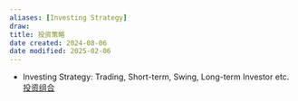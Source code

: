 ```yaml
---
aliases: [Investing Strategy]
draw: 
title: 投资策略
date created: 2024-08-06
date modified: 2025-02-06
---
```

- Investing Strategy: Trading, Short-term, Swing, Long-term Investor etc.  
[投资组合](投资组合.md)
